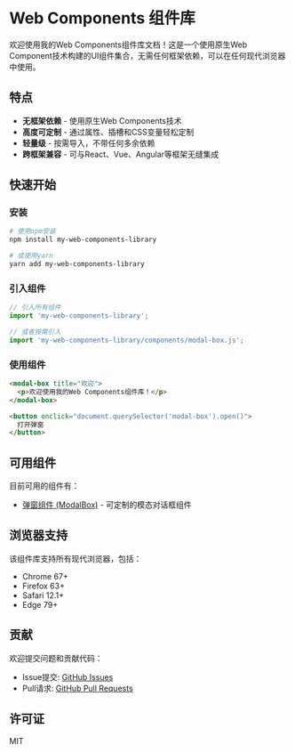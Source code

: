 # Web Components 组件库

欢迎使用我的Web Components组件库文档！这是一个使用原生Web Component技术构建的UI组件集合，无需任何框架依赖，可以在任何现代浏览器中使用。

## 特点

- **无框架依赖** - 使用原生Web Components技术
- **高度可定制** - 通过属性、插槽和CSS变量轻松定制
- **轻量级** - 按需导入，不带任何多余依赖
- **跨框架兼容** - 可与React、Vue、Angular等框架无缝集成

## 快速开始

### 安装

```bash
# 使用npm安装
npm install my-web-components-library

# 或使用yarn
yarn add my-web-components-library
```

### 引入组件

```javascript
// 引入所有组件
import 'my-web-components-library';

// 或者按需引入
import 'my-web-components-library/components/modal-box.js';
```

### 使用组件

```html
<modal-box title="欢迎">
  <p>欢迎使用我的Web Components组件库！</p>
</modal-box>

<button onclick="document.querySelector('modal-box').open()">
  打开弹窗
</button>
```

## 可用组件

目前可用的组件有：

- [弹窗组件 (ModalBox)](/components/modal-box) - 可定制的模态对话框组件

## 浏览器支持

该组件库支持所有现代浏览器，包括：

- Chrome 67+
- Firefox 63+
- Safari 12.1+
- Edge 79+

## 贡献

欢迎提交问题和贡献代码：

- Issue提交: [GitHub Issues](https://github.com/lizhenmiao/my-web-components-library/issues)
- Pull请求: [GitHub Pull Requests](https://github.com/lizhenmiao/my-web-components-library/pulls)

## 许可证

MIT
